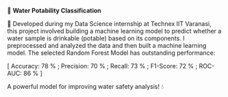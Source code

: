 🚰 **Water Potability Classification**

🚰 Developed during my Data Science internship at Technex IIT Varanasi, this project involved building a machine learning model to predict whether a water sample is drinkable (potable) based on its components. I preprocessed and analyzed the data and then built a machine learning model. The selected Random Forest Model has outstanding performance:

[ Accuracy: 78 % ;
Precision: 70 % ;
Recall: 73 % ;
F1-Score: 72 % ;
ROC-AUC: 86 % ]

A powerful model for improving water safety analysis! 💧


